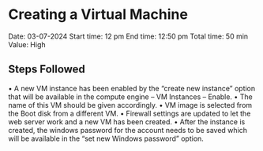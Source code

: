 # Creating a Virtual Machine

Date: 03-07-2024
Start time: 12 pm
End time: 12:50 pm
Total time: 50 min
Value: High

## Steps Followed

•	A new VM instance has been enabled by the “create new instance” option that will be available in the compute engine – VM Instances – Enable.
•	The name of this VM should be given accordingly.
•	VM image is selected from the Boot disk from a different VM.
•	Firewall settings are updated to let the web server work and a new VM has been created.
•	After the instance is created, the windows password for the account needs to be saved which will be available in the “set new Windows password” option.


